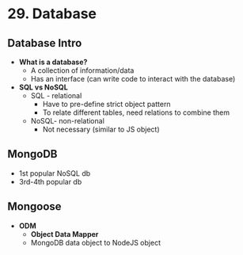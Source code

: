 # 29. Database

## Database Intro

* **What is a database?**
  * A collection of information/data
  * Has an interface \(can write code to interact with the database\)
* **SQL vs NoSQL**
  * SQL - relational
    * Have to pre-define strict object pattern
    * To relate different tables, need relations to combine them
  * NoSQL- non-relational
    * Not necessary \(similar to JS object\)

## MongoDB

* 1st popular NoSQL db
* 3rd-4th popular db

## Mongoose

* **ODM**
  * **Object Data Mapper**
  * MongoDB data object to NodeJS object

